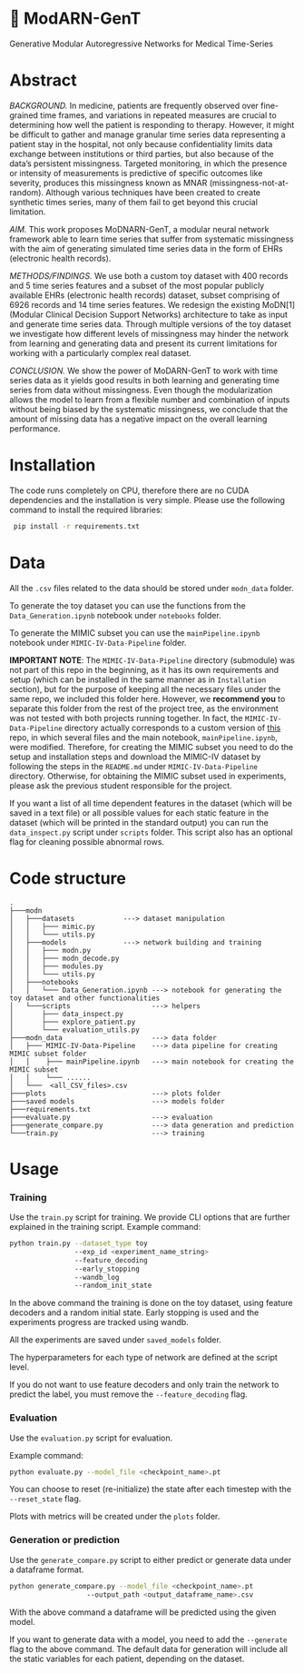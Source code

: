 # :hospital: ModARN-GenT
Generative Modular Autoregressive Networks for Medical Time-Series

# Abstract
*BACKGROUND.* In medicine, patients are frequently observed over fine-grained time frames, and
variations in repeated measures are crucial to determining how well the patient is responding to
therapy. However, it might be difficult to gather and manage granular time series data representing a
patient stay in the hospital, not only because confidentiality limits data exchange between institutions
or third parties, but also because of the data’s persistent missingness. Targeted monitoring, in which
the presence or intensity of measurements is predictive of specific outcomes like severity, produces
this missingness known as MNAR (missingness-not-at-random). Although various techniques have
been created to create synthetic times series, many of them fail to get beyond this crucial limitation.

*AIM.* This work proposes MoDNARN-GenT, a modular neural network framework able to learn
time series that suffer from systematic missingness with the aim of generating simulated time series
data in the form of EHRs (electronic health records).

*METHODS/FINDINGS.* We use both a custom toy dataset with 400 records and 5 time series
features and a subset of the most popular publicly available EHRs (electronic health records) dataset,
subset comprising of 6926 records and 14 time series features. We redesign the existing MoDN[1]
(Modular Clinical Decision Support Networks) architecture to take as input and generate time series
data. Through multiple versions of the toy dataset we investigate how different levels of missingness
may hinder the network from learning and generating data and present its current limitations for
working with a particularly complex real dataset.

*CONCLUSION.* We show the power of MoDARN-GenT to work with time series data as it yields
good results in both learning and generating time series from data without missingness. Even though
the modularization allows the model to learn from a flexible number and combination of inputs
without being biased by the systematic missingness, we conclude that the amount of missing data has
a negative impact on the overall learning performance.

# Installation
The code runs completely on CPU, therefore there are no CUDA dependencies and the installation is very simple.
Please use the following command to install the required libraries:
```bash
 pip install -r requirements.txt
```

# Data
All the `.csv` files related to the data should be stored under `modn_data` folder.

To generate the toy dataset you can use the functions from
the `Data_Generation.ipynb` notebook under `notebooks` folder.

To generate the MIMIC subset you can use the `mainPipeline.ipynb` notebook under `MIMIC-IV-Data-Pipeline` folder. 

**IMPORTANT NOTE**: The `MIMIC-IV-Data-Pipeline` directory (submodule) was not part of this repo in the beginning, as it has its own requirements and setup (which can be installed in the same manner as in `Installation` section), but for the purpose of keeping all the necessary files under the same repo,
we included this folder here. However, we **recommend you** to separate this folder from the rest of the project tree, as the environment was not tested with both projects running together.
In fact, the `MIMIC-IV-Data-Pipeline` directory actually corresponds to a custom version of [this](https://github.com/healthylaife/MIMIC-IV-Data-Pipeline) repo,
in which several files and the main notebook, `mainPipeline.ipynb`, were modified.
Therefore, for creating the MIMIC subset you need to do the setup and installation steps and
download the MIMIC-IV dataset by following the steps in the `README.md` under `MIMIC-IV-Data-Pipeline` directory.
Otherwise, for obtaining the MIMIC subset used in experiments, please ask the previous student responsible for the project.

If you want a list of all time dependent features in the dataset (which will be saved in a text file) or all possible values for each static feature in the dataset (which will be printed in the standard output)
you can run the `data_inspect.py` script under `scripts` folder. This script also has an optional flag for cleaning possible abnormal rows.
# Code structure
```
.
├───modn
│   ├───datasets            ---> dataset manipulation
│   │   ├─── mimic.py
│   │   └─── utils.py
│   ├───models              ---> network building and training
│   │   ├─── modn.py
│   │   ├─── modn_decode.py
│   │   ├─── modules.py
│   │   └─── utils.py
│   ├───notebooks
│   │   └─── Data_Generation.ipynb ---> notebook for generating the toy dataset and other functionalities
│   └───scripts                    ---> helpers
│       ├─── data_inspect.py
│       ├─── explore_patient.py
│       └─── evaluation_utils.py
├───modn_data                      ---> data folder
│   ├─── MIMIC-IV-Data-Pipeline    ---> data pipeline for creating MIMIC subset folder
│   │    ├─── mainPipeline.ipynb   ---> main notebook for creating the MIMIC subset
│   │    └─── ......
│   └───  <all_CSV_files>.csv
├───plots                          ---> plots folder
├───saved models                   ---> models folder
├───requirements.txt                
├───evaluate.py                    ---> evaluation
├───generate_compare.py            ---> data generation and prediction
└───train.py                       ---> training
```

# Usage

### Training
Use the `train.py` script for training. We provide CLI options that are further explained in the training script.
Example command:
```bash
python train.py --dataset_type toy
                --exp_id <experiment_name_string>
                --feature_decoding
                --early_stopping
                --wandb_log
                --random_init_state
```
In the above command the training is done on the toy dataset, using feature decoders and a random initial state.
Early stopping is used and the experiments progress are tracked using wandb.

All the experiments are saved under `saved_models` folder.

The hyperparameters for each type of network are defined at the script level.

If you do not want to use feature decoders and only train the network to predict the label, you must remove the `--feature_decoding` flag.
### Evaluation

Use the `evaluation.py` script for evaluation. 

Example command:
```bash
python evaluate.py --model_file <checkpoint_name>.pt
```
You can choose to reset (re-initialize) the state after each timestep with the `--reset_state` flag.

Plots with metrics will be created under the `plots` folder.

### Generation or prediction

Use the `generate_compare.py` script to either predict or generate data under a dataframe format.

```bash
python generate_compare.py --model_file <checkpoint_name>.pt
                   --output_path <output_dataframe_name>.csv
```
With the above command a dataframe will be predicted using the given model.

If you want to generate data with a model, you need to add the `--generate` flag to the above command. The default data for generation will include all the static variables for each patient, depending on the dataset.
